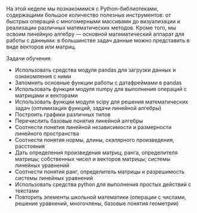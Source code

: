 На этой неделе мы познакомимся с Python-библиотеками, содержащими большое количество полезных инструментов: от быстрых операций с многомерными массивами до визуализации и реализации различных математических методов. Кроме того, мы освоим линейную алгебру — основной математический аппарат для работы с данными: в большинстве задач данные можно представить в виде векторов или матриц.

Задачи обучения
* Использовать средства модуля pandas для загрузки данных и ознакомления с ними
* Запомнить основные функции работы с датафреймами в pandas
* Использовать функции модуля numpy для выполнения операций с матрицами и векторами
* Использовать функции модуля scipy для решения математических задач (оптимизация функций, задачи линейной алгебры)
* Построить графики различных типов
* Перечислить базовые понятия линейной алгебры
* Соотнести понятия линейной независимости и размерности линейного пространства
* Соотнести понятия нормы, длины, скалярного произведения, расстояния
* Дать определения произведения матриц; ранга, определителя матрицы; собственных чисел и векторов матрицы; системы линейных уравнений
* Соотнести понятия ранг, определитель матрицы и разрешимость системы линейных уравнений
* Использовать средства python для выполнения простых действий с текстами
* Повторить элементы школьной математики (операции с числами, решение уравнений, многочлены, базовые понятия геометрии)